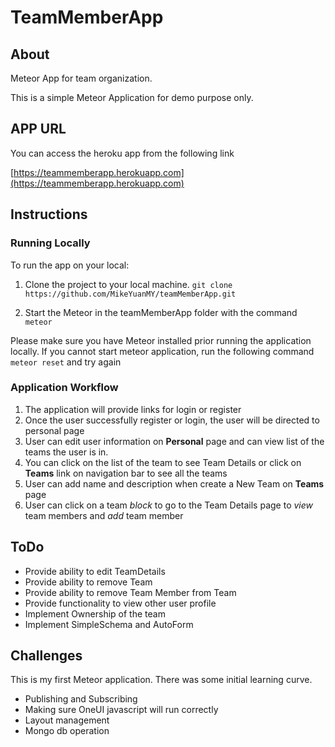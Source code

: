 # TeamMemberApp
## About
Meteor App for team organization. 

This is a simple Meteor Application for demo purpose only. 

## APP URL 

You can access the heroku app from the following link 

[https://teammemberapp.herokuapp.com](https://teammemberapp.herokuapp.com)


## Instructions

### Running Locally
To run the app on your local:
1. Clone the project to your local machine. `git clone https://github.com/MikeYuanMY/teamMemberApp.git`

2. Start the Meteor in the teamMemberApp folder with the command `meteor`

Please make sure you have Meteor installed prior running the application locally. 
If you cannot start meteor application, run the following command `meteor reset` and try again 

### Application Workflow
1. The application will provide links for login or register
2. Once the user successfully register or login, the user will be directed to personal page 
3. User can edit user information on **Personal** page and can view list of the teams the user is in.
4. You can click on the list of the team to see Team Details or click on **Teams** link on navigation bar to see all the teams 
5. User can add name and description when create a New Team on **Teams** page
6. User can click on a team *block* to go to the Team Details page to *view* team members and *add* team member


## ToDo
- Provide ability to edit TeamDetails
- Provide ability to remove Team
- Provide ability to remove Team Member from Team
- Provide functionality to view other user profile
- Implement Ownership of the team 
- Implement SimpleSchema and AutoForm


## Challenges

This is my first Meteor application. There was some initial learning curve.
* Publishing and Subscribing
* Making sure OneUI javascript will run correctly
* Layout management 
* Mongo db operation 